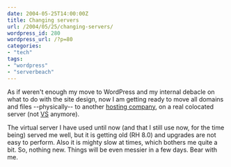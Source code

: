 ```yaml
---
date: 2004-05-25T14:00:00Z
title: Changing servers
url: /2004/05/25/changing-servers/
wordpress_id: 280
wordpress_url: /?p=80
categories:
- "tech"
tags:
- "wordpress"
- "serverbeach"
---
```


As if weren't enough my move to WordPress and my internal debacle on what to do with the site design, now I am getting ready to move all domains and files  --physically--  to another <a href="http://www.serverbeach.com/catalog/index.php?REF=UHW6Z5PZC5" title="ServerBeach.">hosting company</a>, on a real colocated server (not <a href="http://www.johncompanies.com/" title="John Companies.">VS</a> anymore).

The virtual server I have used until now (and that I still use now, for the time being) served me well, but it is getting old (RH 8.0) and upgrades are not easy to perform. Also it is mighty slow at times, which bothers me quite a bit. So, nothing new. Things will be even messier in a few days. Bear with me.

